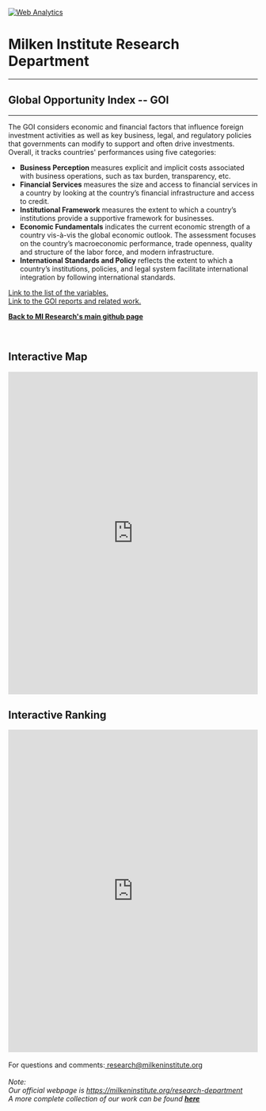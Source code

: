 <br><br>
<head>
 <!-- Default Statcounter code for Global-Opportunity-Index
https://miresearch.github.io/Global-Opportunity-Index/ -->
<script type="text/javascript">
var sc_project=12339751; 
var sc_invisible=1; 
var sc_security="c196880c"; 
var scJsHost = "https://";
document.write("<sc"+"ript type='text/javascript' src='" +
scJsHost+
"statcounter.com/counter/counter.js'></"+"script>");
</script>
<noscript><div class="statcounter"><a title="Web Analytics"
href="https://statcounter.com/" target="_blank"><img
class="statcounter"
src="https://c.statcounter.com/12339751/0/c196880c/0/"
alt="Web Analytics"></a></div></noscript>
<!-- End of Statcounter Code -->
 </head>


<H1><b>Milken Institute Research Department </b></H1>  <Hr>
<H2><b>Global Opportunity Index -- GOI</b></H2>  <Hr>

The GOI considers economic and financial factors that influence foreign investment activities as well as key business, legal, and regulatory policies that governments can modify to support and often drive investments. Overall, it tracks countries' performances using five categories:
<ul>
 <li> <b>Business Perception </b> measures explicit and implicit costs associated with business operations, such as tax burden, transparency, etc. </li>
 <li> <b>Financial Services</b> measures the size and access to financial services in a country by looking at the country’s financial infrastructure and access to credit. </li>
 <li> <b>Institutional Framework</b> measures the extent to which a country’s institutions provide a supportive framework for businesses.</li>
 <li> <b>Economic Fundamentals</b> indicates the current economic strength of a country vis-à-vis the global economic outlook. The assessment focuses on the country’s macroeconomic performance, trade openness, quality and structure of the labor force, and modern infrastructure. </li>
 <li> <b>International Standards and Policy</b> reflects the extent to which a country’s institutions, policies, and legal system facilitate international integration by following international standards. </li></ul>

<a href="https://miresearch.github.io/Global-Opportunity-Index/Global%20Opportunity%20Index%202020%20_Variables.pdf" target="_blank"> Link to the list of the variables. </a><br>
<a href="https://claudelopez.com/ifm-team-mi/" target="_blank"> Link to the GOI reports and related work. </a>

<a href=" https://miresearch.github.io/About/" target="_blank"> <b>Back to MI Research's main github page</b>  </a>


<Br>
  <H2>Interactive Map</H2> 
  <iframe src="https://public.tableau.com/views/goi1/Dashboard1?:display_count=y&publish=yes&:origin=viz_share_link" width="100%" height="650" frameborder="0"></iframe>
  <br>
  <H2>Interactive Ranking</H2> 
  <iframe src="https://public.tableau.com/views/goi1/Dashboard3?:display_count=y&publish=yes&:origin=viz_share_link" width="100%" height="650" frameborder="0"></iframe>
  
<br>
<br>
<Bh>
For questions and comments:<a href="mailto:research@milkeninstitute.org"> research@milkeninstitute.org </a><br> <br>
  <i>Note: <br>Our official webpage is <a href="https://milkeninstitute.org/research-department" target="_blank">https://milkeninstitute.org/research-department</a> <br>
A more complete collection of our work can be found <a href="https://claudelopez.com/research-dpt-mi/ " target="_blank"><b>here </b></a> <br> <br>  </i>



